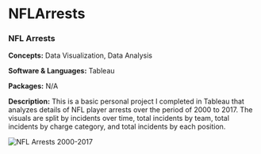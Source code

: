 # NFLArrests
### NFL Arrests
**Concepts:** Data Visualization, Data Analysis

**Software & Languages:** Tableau

**Packages:** N/A

**Description:** This is a basic personal project I completed in Tableau that analyzes details of NFL player arrests over the period of 2000 to 2017. The visuals are split by incidents over time, total incidents by team, total incidents by charge category, and total incidents by each position.

![NFL Arrests 2000-2017](https://github.com/DanielPSaul/NFLArrests/assets/78179372/c52feead-d2ea-4f1f-afa5-f55b2a30b361)

